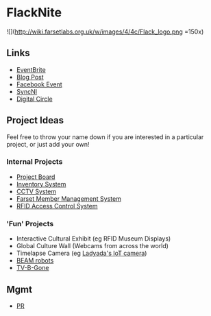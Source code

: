 FlackNite
=========

![](http://wiki.farsetlabs.org.uk/w/images/4/4c/Flack_logo.png =150x)

Links
-----

 - [EventBrite](http://flacknite.eventbrite.co.uk/)
 - [Blog Post](http://farsetlabs.org.uk/blog/flacknite/)
 - [Facebook Event](https://www.facebook.com/events/327741213966426/)
 - [SyncNI](http://syncni.com/calendar/e.php?id=490)
 - [Digital Circle](http://www.digitalcircle.org/events/flacknite)

Project Ideas
-------------

Feel free to throw your name down if you are interested in a particular
project, or just add your own!

### Internal Projects
 
 - [Project Board](http://unit1.farsetlabs.org.uk/redmine/projects/farset-cctx)
 - [Inventory System](http://unit1.farsetlabs.org.uk/redmine/projects/farset-membert)
 - [CCTV System](http://unit1.farsetlabs.org.uk/redmine/projects/farset-cctv)
 - [Farset Member Management System](http://unit1.farsetlabs.org.uk/redmine/projects/farset-umf)
 - [RFID Access Control System](http://unit1.farsetlabs.org.uk/redmine/projects/farset-rfid-acc)

### 'Fun' Projects

 - Interactive Cultural Exhibit (eg RFID Museum Displays)
 - Global Culture Wall (Webcams from across the world)
 - Timelapse Camera (eg [Ladyada's IoT camera](http://www.ladyada.net/make/IoTcamera/))
 - [BEAM robots](http://en.wikipedia.org/wiki/BEAM_robotics)
 - [TV-B-Gone](http://ladyada.net/make/tvbgone/)

Mgmt
----

 - [PR]


  [PR]: FlacknitePR.md
